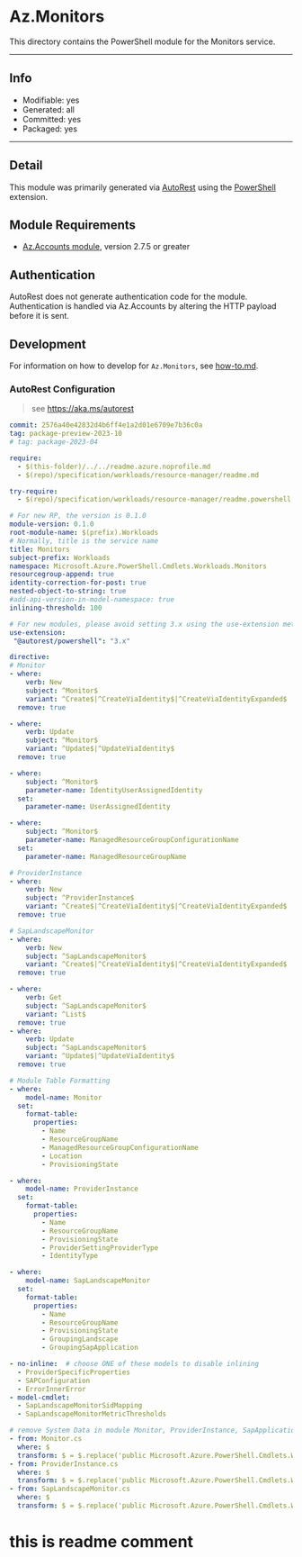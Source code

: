 <!-- region Generated -->
# Az.Monitors
This directory contains the PowerShell module for the Monitors service.

---
## Info
- Modifiable: yes
- Generated: all
- Committed: yes
- Packaged: yes

---
## Detail
This module was primarily generated via [AutoRest](https://github.com/Azure/autorest) using the [PowerShell](https://github.com/Azure/autorest.powershell) extension.

## Module Requirements
- [Az.Accounts module](https://www.powershellgallery.com/packages/Az.Accounts/), version 2.7.5 or greater

## Authentication
AutoRest does not generate authentication code for the module. Authentication is handled via Az.Accounts by altering the HTTP payload before it is sent.

## Development
For information on how to develop for `Az.Monitors`, see [how-to.md](how-to.md).
<!-- endregion -->

### AutoRest Configuration
> see https://aka.ms/autorest

```yaml
commit: 2576a40e42832d4b6ff4e1a2d01e6709e7b36c0a
tag: package-preview-2023-10
# tag: package-2023-04

require:
  - $(this-folder)/../../readme.azure.noprofile.md
  - $(repo)/specification/workloads/resource-manager/readme.md

try-require: 
  - $(repo)/specification/workloads/resource-manager/readme.powershell.md

# For new RP, the version is 0.1.0
module-version: 0.1.0
root-module-name: $(prefix).Workloads
# Normally, title is the service name
title: Monitors
subject-prefix: Workloads
namespace: Microsoft.Azure.PowerShell.Cmdlets.Workloads.Monitors
resourcegroup-append: true
identity-correction-for-post: true
nested-object-to-string: true
#add-api-version-in-model-namespace: true
inlining-threshold: 100

# For new modules, please avoid setting 3.x using the use-extension method and instead, use 4.x as the default option
use-extension:
 "@autorest/powershell": "3.x"

directive:
# Monitor
- where:
    verb: New
    subject: ^Monitor$
    variant: ^Create$|^CreateViaIdentity$|^CreateViaIdentityExpanded$
  remove: true

- where:
    verb: Update
    subject: ^Monitor$
    variant: ^Update$|^UpdateViaIdentity$
  remove: true

- where:
    subject: ^Monitor$
    parameter-name: IdentityUserAssignedIdentity
  set:
    parameter-name: UserAssignedIdentity

- where:
    subject: ^Monitor$
    parameter-name: ManagedResourceGroupConfigurationName
  set:
    parameter-name: ManagedResourceGroupName

# ProviderInstance
- where:
    verb: New
    subject: ^ProviderInstance$
    variant: ^Create$|^CreateViaIdentity$|^CreateViaIdentityExpanded$
  remove: true

# SapLandscapeMonitor
- where:
    verb: New
    subject: ^SapLandscapeMonitor$
    variant: ^Create$|^CreateViaIdentity$|^CreateViaIdentityExpanded$
  remove: true

- where:
    verb: Get
    subject: ^SapLandscapeMonitor$
    variant: ^List$
  remove: true
- where:
    verb: Update
    subject: ^SapLandscapeMonitor$
    variant: ^Update$|^UpdateViaIdentity$
  remove: true

# Module Table Formatting
- where:
    model-name: Monitor
  set:
    format-table:
      properties:
        - Name
        - ResourceGroupName
        - ManagedResourceGroupConfigurationName
        - Location
        - ProvisioningState

- where:
    model-name: ProviderInstance
  set:
    format-table:
      properties:
        - Name
        - ResourceGroupName
        - ProvisioningState
        - ProviderSettingProviderType
        - IdentityType

- where:
    model-name: SapLandscapeMonitor
  set:
    format-table:
      properties:
        - Name
        - ResourceGroupName
        - ProvisioningState
        - GroupingLandscape        
        - GroupingSapApplication

- no-inline:  # choose ONE of these models to disable inlining
  - ProviderSpecificProperties
  - SAPConfiguration
  - ErrorInnerError
- model-cmdlet:
  - SapLandscapeMonitorSidMapping
  - SapLandscapeMonitorMetricThresholds

# remove System Data in module Monitor, ProviderInstance, SapApplicationServerInstance, SapCentralServerInstance, SapDatabaseInstance, SapLandscapeMonitor, SapVirtualInstance
- from: Monitor.cs
  where: $
  transform: $ = $.replace('public Microsoft.Azure.PowerShell.Cmdlets.Workloads.Models.Api30.ISystemData SystemData', 'internal Microsoft.Azure.PowerShell.Cmdlets.Workloads.Models.Api30.ISystemData SystemData');
- from: ProviderInstance.cs
  where: $
  transform: $ = $.replace('public Microsoft.Azure.PowerShell.Cmdlets.Workloads.Models.Api30.ISystemData SystemData', 'internal Microsoft.Azure.PowerShell.Cmdlets.Workloads.Models.Api30.ISystemData SystemData');
- from: SapLandscapeMonitor.cs
  where: $
  transform: $ = $.replace('public Microsoft.Azure.PowerShell.Cmdlets.Workloads.Models.Api30.ISystemData SystemData', 'internal Microsoft.Azure.PowerShell.Cmdlets.Workloads.Models.Api30.ISystemData SystemData');
```

# this is readme comment

